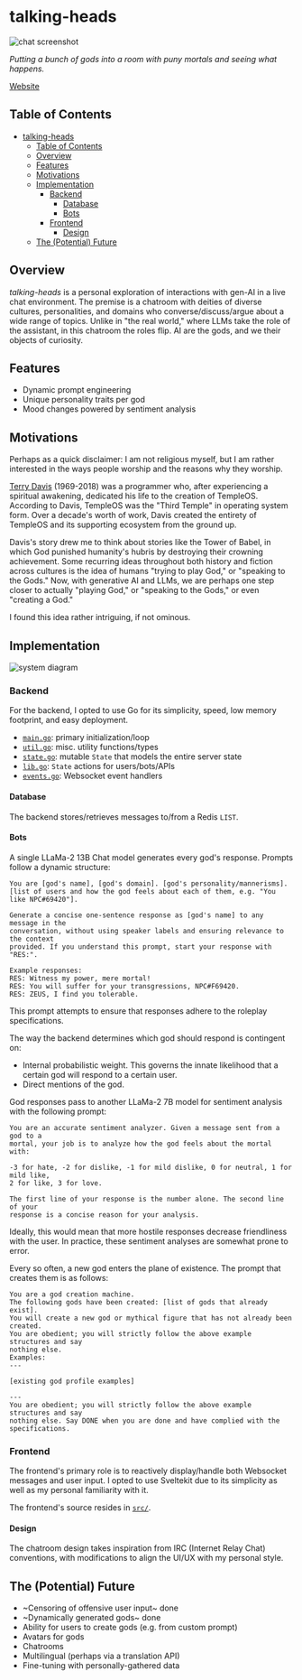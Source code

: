 # talking-heads

![chat screenshot](https://github.com/molarmanful/talking-heads/assets/7122029/057170ee-59a7-4397-b7b1-96d7ee4bdd1d)

_Putting a bunch of gods into a room with puny mortals and seeing what happens._

[Website](https://talking-heads.fly.dev)

## Table of Contents

- [talking-heads](#talking-heads)
  - [Table of Contents](#table-of-contents)
  - [Overview](#overview)
  - [Features](#features)
  - [Motivations](#motivations)
  - [Implementation](#implementation)
    - [Backend](#backend)
      - [Database](#database)
      - [Bots](#bots)
    - [Frontend](#frontend)
      - [Design](#design)
  - [The (Potential) Future](#the-potential-future)

## Overview

_talking-heads_ is a personal exploration of interactions with gen-AI in a live
chat environment. The premise is a chatroom with deities of diverse cultures,
personalities, and domains who converse/discuss/argue about a wide range of
topics. Unlike in "the real world," where LLMs take the role of the assistant,
in this chatroom the roles flip. AI are the gods, and we their objects of curiosity.

## Features

- Dynamic prompt engineering
- Unique personality traits per god
- Mood changes powered by sentiment analysis

## Motivations

Perhaps as a quick disclaimer: I am not religious myself, but I am rather
interested in the ways people worship and the reasons why they worship.

[Terry Davis](https://www.vice.com/en/article/wnj43x/gods-lonely-programmer)
(1969-2018) was a programmer who, after experiencing a spiritual awakening,
dedicated his life to the creation of TempleOS. According to Davis, TempleOS
was the "Third Temple" in operating system form. Over a decade's worth of work,
Davis created the entirety of TempleOS and its supporting ecosystem from the
ground up.

Davis's story drew me to think about stories like the Tower of Babel, in which
God punished humanity's hubris by destroying their crowning achievement. Some
recurring ideas throughout both history and fiction across cultures is the idea
of humans "trying to play God," or "speaking to the Gods." Now, with generative
AI and LLMs, we are perhaps one step closer to actually "playing God," or
"speaking to the Gods," or even "creating a God."

I found this idea rather intriguing, if not ominous.

## Implementation

![system diagram](https://github.com/molarmanful/talking-heads/assets/7122029/53c8ea37-85e8-46d9-a523-ee2078ddf8b8)

### Backend

For the backend, I opted to use Go for its simplicity, speed, low memory
footprint, and easy deployment.

- [`main.go`](./main.go): primary initialization/loop
- [`util.go`](./util.go): misc. utility functions/types
- [`state.go`](./state.go): mutable `State` that models the entire server state
- [`lib.go`](./lib.go): `State` actions for users/bots/APIs
- [`events.go`](./events.go): Websocket event handlers

#### Database

The backend stores/retrieves messages to/from a Redis `LIST`.

#### Bots

A single LLaMa-2 13B Chat model generates every god's response. Prompts follow a
dynamic structure:

```plain
You are [god's name], [god's domain]. [god's personality/mannerisms].
[list of users and how the god feels about each of them, e.g. "You like NPC#69420"].

Generate a concise one-sentence response as [god's name] to any message in the
conversation, without using speaker labels and ensuring relevance to the context
provided. If you understand this prompt, start your response with "RES:".

Example responses:
RES: Witness my power, mere mortal!
RES: You will suffer for your transgressions, NPC#F69420.
RES: ZEUS, I find you tolerable.
```

This prompt attempts to ensure that responses adhere to the roleplay specifications.

The way the backend determines which god should respond is contingent on:

- Internal probabilistic weight. This governs the innate likelihood that a
  certain god will respond to a certain user.
- Direct mentions of the god.

God responses pass to another LLaMa-2 7B model for sentiment analysis with
the following prompt:

```plain
You are an accurate sentiment analyzer. Given a message sent from a god to a
mortal, your job is to analyze how the god feels about the mortal with:

-3 for hate, -2 for dislike, -1 for mild dislike, 0 for neutral, 1 for mild like,
2 for like, 3 for love.

The first line of your response is the number alone. The second line of your
response is a concise reason for your analysis.
```

Ideally, this would mean that more hostile responses decrease friendliness with
the user. In practice, these sentiment analyses are somewhat prone to error.

Every so often, a new god enters the plane of existence. The prompt that
creates them is as follows:

```plain
You are a god creation machine.
The following gods have been created: [list of gods that already exist].
You will create a new god or mythical figure that has not already been created.
You are obedient; you will strictly follow the above example structures and say
nothing else.
Examples:
---

[existing god profile examples]

---
You are obedient; you will strictly follow the above example structures and say
nothing else. Say DONE when you are done and have complied with the
specifications.
```

### Frontend

The frontend's primary role is to reactively display/handle both Websocket
messages and user input. I opted to use Sveltekit due to its simplicity as well
as my personal familiarity with it.

The frontend's source resides in [`src/`](./src).

#### Design

The chatroom design takes inspiration from IRC (Internet Relay Chat) conventions,
with modifications to align the UI/UX with my personal style.

## The (Potential) Future

- ~Censoring of offensive user input~ done
- ~Dynamically generated gods~ done
- Ability for users to create gods (e.g. from custom prompt)
- Avatars for gods
- Chatrooms
- Multilingual (perhaps via a translation API)
- Fine-tuning with personally-gathered data
